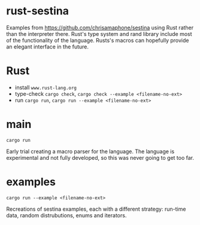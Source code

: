 rust-sestina
============
Examples from https://github.com/chrisamaphone/sestina using Rust rather than the interpreter there. Rust's type system and rand library include most of the functionality of the language. Rusts's macros can hopefully provide an elegant interface in the future.

Rust
====
- install `www.rust-lang.org`
- type-check `cargo check`, `cargo check --example <filename-no-ext>`
- run `cargo run`, `cargo run --example <filename-no-ext>`

main
====
`cargo run`

Early trial creating a macro parser for the language. The language is experimental and not fully developed, so this was never going to get too far.

examples
========
`cargo run --example <filename-no-ext>`

Recreations of sestina examples, each with a different strategy: run-time data, random distrubutions, enums and iterators.